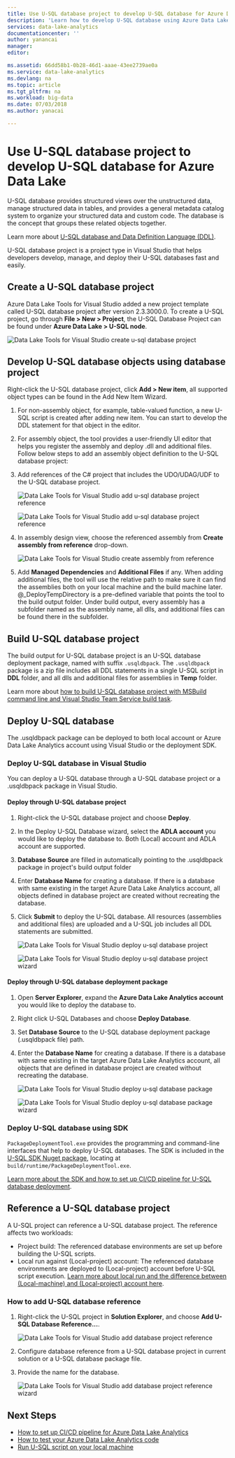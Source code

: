 ```yaml
---
title: Use U-SQL database project to develop U-SQL database for Azure Data Lake | Microsoft Docs
description: 'Learn how to develop U-SQL database using Azure Data Lake Tools for Visual Studio.'
services: data-lake-analytics
documentationcenter: ''
author: yanancai
manager:  
editor: 

ms.assetid: 66dd58b1-0b28-46d1-aaae-43ee2739ae0a
ms.service: data-lake-analytics
ms.devlang: na
ms.topic: article
ms.tgt_pltfrm: na
ms.workload: big-data
ms.date: 07/03/2018
ms.author: yanacai

---
```

# Use U-SQL database project to develop U-SQL database for Azure Data Lake

U-SQL database provides structured views over the unstructured data, manage structured data in tables, and provides a general metadata catalog system to organize your structured data and custom code. The database is the concept that groups these related objects together.

Learn more about [U-SQL database and Data Definition Language (DDL)](https://msdn.microsoft.com/azure/data-lake-analytics/u-sql/data-definition-language-ddl-statements-u-sql). 

U-SQL database project is a project type in Visual Studio that helps developers develop, manage, and deploy their U-SQL databases fast and easily.

## Create a U-SQL database project

Azure Data Lake Tools for Visual Studio added a new project template called U-SQL database project after version 2.3.3000.0. To create a U-SQL project, go through **File > New > Project**, the U-SQL Database Project can be found under **Azure Data Lake > U-SQL node**.

![Data Lake Tools for Visual Studio create u-sql database project](./media/data-lake-analytics-data-lake-tools-develop-usql-database/data-lake-tools-create-usql-database-project-creation.png) 

## Develop U-SQL database objects using database project

Right-click the U-SQL database project, click **Add > New item**, all supported object types can be found in the Add New Item Wizard. 

1.	For non-assembly object, for example, table-valued function, a new U-SQL script is created after adding new item. You can start to develop the DDL statement for that object in the editor.
2.	For assembly object, the tool provides a user-friendly UI editor that helps you register the assembly and deploy .dll and additional files. Follow below steps to add an assembly object definition to the U-SQL database project:

1.	Add references of the C# project that includes the UDO/UDAG/UDF to the U-SQL database project.

    ![Data Lake Tools for Visual Studio add u-sql database project reference](./media/data-lake-analytics-data-lake-tools-develop-usql-database/data-lake-tools-add-project-reference.png) 

    ![Data Lake Tools for Visual Studio add u-sql database project reference](./media/data-lake-analytics-data-lake-tools-develop-usql-database/data-lake-tools-add-project-reference-wizard.png)

2.	In assembly design view, choose the referenced assembly from **Create assembly from reference** drop-down.

    ![Data Lake Tools for Visual Studio create assembly from reference](./media/data-lake-analytics-data-lake-tools-develop-usql-database/data-lake-tools-create-assembly-from-reference.png)

3.	Add **Managed Dependencies** and **Additional Files** if any. When adding additional files, the tool will use the relative path to make sure it can find the assemblies both on your local machine and the build machine later. @_DeployTempDirectory is a pre-defined variable that points the tool to the build output folder. Under build output, every assembly has a subfolder named as the assembly name, all dlls, and additional files can be found there in the subfolder. 
 
## Build U-SQL database project

The build output for U-SQL database project is an U-SQL database deployment package, named with suffix `.usqldbpack`. The `.usqldbpack` package is a zip file includes all DDL statements in a single U-SQL script in **DDL** folder, and all dlls and additional files for assemblies in **Temp** folder.

Learn more about [how to build U-SQL database project with MSBuild command line and Visual Studio Team Service build task](data-lake-analytics-cicd-overview.md#build-u-sql-database-project).

## Deploy U-SQL database

The .usqldbpack package can be deployed to both local account or Azure Data Lake Analytics account using Visual Studio or the deployment SDK. 

### Deploy U-SQL database in Visual Studio

You can deploy a U-SQL database through a U-SQL database project or a .usqldbpack package in Visual Studio.

#### Deploy through U-SQL database project

1.	Right-click the U-SQL database project and choose **Deploy**.
2.	In the Deploy U-SQL Database wizard, select the **ADLA account** you would like to deploy the database to. Both (Local) account and ADLA account are supported.
3.	**Database Source** are filled in automatically pointing to the .usqldbpack package in project's build output folder
4.	Enter **Database Name** for creating a database. If there is a database with same existing in the target Azure Data Lake Analytics account, all objects defined in database project are created without recreating the database.
5.	Click **Submit** to deploy the U-SQL database. All resources (assemblies and additional files) are uploaded and a U-SQL job includes all DDL statements are submitted.

    ![Data Lake Tools for Visual Studio deploy u-sql database project](./media/data-lake-analytics-data-lake-tools-develop-usql-database/data-lake-tools-deploy-usql-database-project.png)

    ![Data Lake Tools for Visual Studio deploy u-sql database project wizard](./media/data-lake-analytics-data-lake-tools-develop-usql-database/data-lake-tools-deploy-usql-database-project-wizard.png)

#### Deploy through U-SQL database deployment package

1.	Open **Server Explorer**, expand the **Azure Data Lake Analytics account** you would like to deploy the database to.
2.	Right click U-SQL Databases and choose **Deploy Database**.
3.	Set **Database Source** to the U-SQL database deployment package (.usqldbpack file) path.
4.	Enter the **Database Name** for creating a database. If there is a database with same existing in the target Azure Data Lake Analytics account, all objects that are defined in database project are created without recreating the database.

    ![Data Lake Tools for Visual Studio deploy u-sql database package](./media/data-lake-analytics-data-lake-tools-develop-usql-database/data-lake-tools-deploy-usql-database-package.png)

    ![Data Lake Tools for Visual Studio deploy u-sql database package wizard](./media/data-lake-analytics-data-lake-tools-develop-usql-database/data-lake-tools-deploy-usql-database-package-wizard.png)
  
### Deploy U-SQL database using SDK

`PackageDeploymentTool.exe` provides the programming and command-line interfaces that help to deploy U-SQL databases. The SDK is included in the [U-SQL SDK Nuget package](https://www.nuget.org/packages/Microsoft.Azure.DataLake.USQL.SDK/), locating at `build/runtime/PackageDeploymentTool.exe`.

[Learn more about the SDK and how to set up CI/CD pipeline for U-SQL database deployment](data-lake-analytics-cicd-overview.md#deploy-u-sql-database-through-visual-studio-team-service).

## Reference a U-SQL database project

A U-SQL project can reference a U-SQL database project. The reference affects two workloads:

- Project build: The referenced database environments are set up before building the U-SQL scripts. 
- Local run against (Local-project) account: The referenced database environments are deployed to (Local-project) account before U-SQL script execution. [Learn more about local run and the difference between (Local-machine) and (Local-project) account here](data-lake-analytics-data-lake-tools-local-run.md).

### How to add U-SQL database reference

1. Right-click the U-SQL project in **Solution Explorer**, and choose **Add U-SQL Database Reference...**.

    ![Data Lake Tools for Visual Studio add database project reference](./media/data-lake-analytics-data-lake-tools-develop-usql-database/data-lake-tools-add-database-project-reference.png)

2. Configure database reference from a U-SQL database project in current solution or a U-SQL database package file.
3. Provide the name for the database.

    ![Data Lake Tools for Visual Studio add database project reference wizard](./media/data-lake-analytics-data-lake-tools-develop-usql-database/data-lake-tools-add-database-project-reference-wizard.png)

## Next Steps

- [How to set up CI/CD pipeline for Azure Data Lake Analytics](data-lake-analytics-cicd-overview.md)
- [How to test your Azure Data Lake Analytics code](data-lake-analytics-cicd-test.md)
- [Run U-SQL script on your local machine](data-lake-analytics-data-lake-tools-local-run.md)
